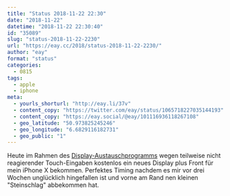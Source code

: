 ```yaml
---
title: "Status 2018-11-22 22:30"
date: "2018-11-22"
datetime: "2018-11-22 22:30:40"
id: "35089"
slug: "status-2018-11-22-2230"
url: "https://eay.cc/2018/status-2018-11-22-2230/"
author: "eay"
format: "status"
categories:
  - 0815
tags:
  - apple
  - iphone
meta:
  - yourls_shorturl: "http://eay.li/37v"
  - content_copy: "https://twitter.com/eay/status/1065718227035144193"
  - content_copy: "https://eay.social/@eay/101116936118267108"
  - geo_latitude: "50.973825245246"
  - geo_longitude: "6.6829116182731"
  - geo_public: "1"
---
```


Heute im Rahmen des [Display-Austausch­programms](https://www.apple.com/support/iphone-x-display-module-replacement-program/) wegen teilweise nicht reagierender Touch-Eingaben kostenlos ein neues Display plus Front für mein iPhone X bekommen. Perfektes Timing nachdem es mir vor drei Wochen unglücklich hingefallen ist und vorne am Rand nen kleinen "Steinschlag" abbekommen hat.
